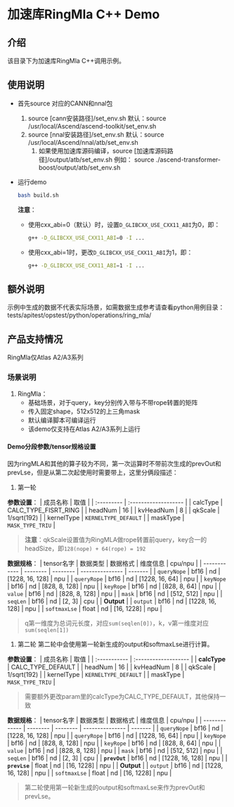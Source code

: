 # 加速库RingMla C++ Demo
## 介绍
该目录下为加速库RingMla C++调用示例。

## 使用说明
- 首先source 对应的CANN和nnal包
    1. source [cann安装路径]/set_env.sh
        默认：source /usr/local/Ascend/ascend-toolkit/set_env.sh
    2. source [nnal安装路径]/set_env.sh
        默认：source /usr/local/Ascend/nnal/atb/set_env.sh
        1. 如果使用加速库源码编译，source [加速库源码路径]/output/atb/set_env.sh
        例如： source ./ascend-transformer-boost/output/atb/set_env.sh

- 运行demo
    ```sh
    bash build.sh
    ```
    **注意**：
    - 使用cxx_abi=0（默认）时，设置`D_GLIBCXX_USE_CXX11_ABI`为0，即：
        ```sh
        g++ -D_GLIBCXX_USE_CXX11_ABI=0 -I ...
        ```
    - 使用cxx_abi=1时，更改`D_GLIBCXX_USE_CXX11_ABI`为1，即：
        ```sh
        g++ -D_GLIBCXX_USE_CXX11_ABI=1 -I ...
        ```

## 额外说明
示例中生成的数据不代表实际场景，如需数据生成参考请查看python用例目录：
tests/apitest/opstest/python/operations/ring_mla/

## 产品支持情况
RingMla仅Atlas A2/A3系列

### 场景说明
1. RingMla：
    + 基础场景，对于query，key分别传入带与不带rope转置的矩阵
    + 传入固定shape，512x512的上三角mask
    + 默认编译脚本可编译运行
    + 该demo仅支持在Atlas A2/A3系列上运行

#### Demo分段参数/tensor规格设置
因为ringMLA和其他的算子较为不同，第一次运算时不带前次生成的prevOut和prevLse，但是从第二次起使用时需要带上，这里分俩段描述：
1. 第一轮

**参数设置**：
| 成员名称   | 取值                 |
| :--------- | :------------------- |
| calcType   | CALC_TYPE_FISRT_RING |
| headNum    | 16                   |
| kvHeadNum  | 8                    |
| qkScale    | 1/sqrt(192)          |
| kernelType | `KERNELTYPE_DEFAULT` |
| maskType   | `MASK_TYPE_TRIU`     |
> **注意**：qkScale设置值为RingMLA做rope转置前query，key合一的headSize，即`128(nope) + 64(rope) = 192`

**数据规格**：
| tensor名字   | 数据类型 | 数据格式 | 维度信息        | cpu/npu |
| ------------ | -------- | -------- | --------------- | ------- |
| `queryNope`  | bf16     | nd       | [1228, 16, 128] | npu     |
| `queryRope`  | bf16     | nd       | [1228, 16, 64]  | npu     |
| `keyNope`    | bf16     | nd       | [828, 8, 128]   | npu     |
| `keyRope`    | bf16     | nd       | [828, 8, 64]    | npu     |
| `value`      | bf16     | nd       | [828, 8, 128]   | npu     |
| `mask`       | bf16     | nd       | [512, 512]      | npu     |
| `seqLen`     | bf16     | nd       | [2, 3]          | cpu     |
| **Output**   |
| `output`     | bf16     | nd       | [1228, 16, 128] | npu     |
| `softmaxLse` | float    | nd       | [16, 1228]      | npu     |
> q第一维度为总词元长度，对应`sum(seqlen[0])`，k，v第一维度对应`sum(seqlen[1])`

1. 第二轮
第二轮中会使用第一轮新生成的output和softmaxLse进行计算。

**参数设置**：
| 成员名称     | 取值                 |
| :----------- | :------------------- |
| **calcType** | CALC_TYPE_DEFAULT    |
| headNum      | 16                   |
| kvHeadNum    | 8                    |
| qkScale      | 1/sqrt(192)          |
| kernelType   | `KERNELTYPE_DEFAULT` |
| maskType     | `MASK_TYPE_TRIU`     |
> 需要额外更改param里的calcType为CALC_TYPE_DEFAULT，其他保持一致

**数据规格**：
| tensor名字    | 数据类型 | 数据格式 | 维度信息        | cpu/npu |
| ------------- | -------- | -------- | --------------- | ------- |
| `queryNope`   | bf16     | nd       | [1228, 16, 128] | npu     |
| `queryRope`   | bf16     | nd       | [1228, 16, 64]  | npu     |
| `keyNope`     | bf16     | nd       | [828, 8, 128]   | npu     |
| `keyRope`     | bf16     | nd       | [828, 8, 64]    | npu     |
| `value`       | bf16     | nd       | [828, 8, 128]   | npu     |
| `mask`        | bf16     | nd       | [512, 512]      | npu     |
| `seqLen`      | bf16     | nd       | [2, 3]          | cpu     |
| **`prevOut`** | bf16     | nd       | [1228, 16, 128] | npu     |
| **`prevLse`** | float    | nd       | [16, 1228]      | npu     |
| **Output**    |
| `output`      | bf16     | nd       | [1228, 16, 128] | npu     |
| `softmaxLse`  | float    | nd       | [16, 1228]      | npu     |
> 第二轮使用第一轮新生成的output和softmaxLse来作为prevOut和prevLse。
